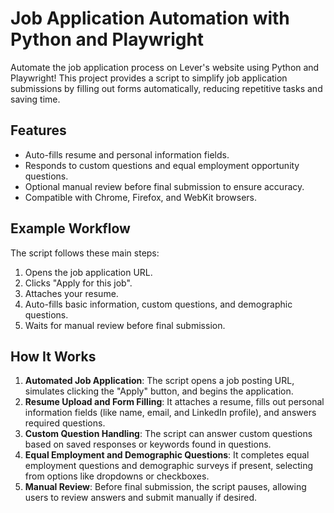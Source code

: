 # Job Application Automation with Python and Playwright

Automate the job application process on Lever's website using Python and Playwright! This project provides a script to simplify job application submissions by filling out forms automatically, reducing repetitive tasks and saving time.

## Features

- Auto-fills resume and personal information fields.
- Responds to custom questions and equal employment opportunity questions.
- Optional manual review before final submission to ensure accuracy.
- Compatible with Chrome, Firefox, and WebKit browsers.

## Example Workflow

The script follows these main steps:

1. Opens the job application URL.
2. Clicks "Apply for this job".
3. Attaches your resume.
4. Auto-fills basic information, custom questions, and demographic questions.
5. Waits for manual review before final submission.


## How It Works

1. **Automated Job Application**: The script opens a job posting URL, simulates clicking the "Apply" button, and begins the application.
2. **Resume Upload and Form Filling**: It attaches a resume, fills out personal information fields (like name, email, and LinkedIn profile), and answers required questions.
3. **Custom Question Handling**: The script can answer custom questions based on saved responses or keywords found in questions.
4. **Equal Employment and Demographic Questions**: It completes equal employment questions and demographic surveys if present, selecting from options like dropdowns or checkboxes.
5. **Manual Review**: Before final submission, the script pauses, allowing users to review answers and submit manually if desired.

